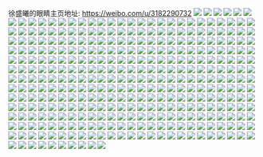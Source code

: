 徐盛曦的眼睛主页地址: https://weibo.com/u/3182290732 
![](https://wx4.sinaimg.cn/mw2000/bdade72cly1h96yubue7sj20u0140tfd.jpg) 
![](https://wx4.sinaimg.cn/mw2000/bdade72cly1h101xdghv6j22c03401l0.jpg) 
![](https://wx4.sinaimg.cn/mw2000/bdade72cly1gzc6ond6q2j22c0340qv8.jpg) 
![](https://wx4.sinaimg.cn/mw2000/bdade72cly1gy9r6bd2wzj21yc0wib29.jpg) 
![](https://wx4.sinaimg.cn/mw2000/bdade72cly1gxhuqs60erj21yt3xmnpd.jpg) 
![](https://wx4.sinaimg.cn/mw2000/bdade72cly1gxhuqsrx9kj21hv565b29.jpg) 
![](https://wx4.sinaimg.cn/mw2000/bdade72cly1gxhuqtdopkj22eq37m4qq.jpg) 
![](https://wx4.sinaimg.cn/mw2000/bdade72cly1gxhuqu0waij21xw3zge82.jpg) 
![](https://wx4.sinaimg.cn/mw2000/bdade72cly1gxhuquylkyj21w143ehdt.jpg) 
![](https://wx4.sinaimg.cn/mw2000/bdade72cly1gxhuqvgvmmj21yt3xm4qp.jpg) 
![](https://wx4.sinaimg.cn/mw2000/bdade72cly1gxhuqw2pydj21pg4j6qv5.jpg) 
![](https://wx4.sinaimg.cn/mw2000/bdade72cly1gxhuqxnd3kj22eq37mhdt.jpg) 
![](https://wx4.sinaimg.cn/mw2000/bdade72cly1gxhuqyc07nj21w143eqv5.jpg) 
![](https://wx4.sinaimg.cn/mw2000/bdade72cly1gxhuqr9tl0j222o340b29.jpg) 
![](https://wx4.sinaimg.cn/mw2000/bdade72cly1gxhuqz2b0jj222o340x6p.jpg) 
![](https://wx4.sinaimg.cn/mw2000/bdade72cly1gvyttq2c13j21sc2dskc7.jpg) 
![](https://wx4.sinaimg.cn/mw2000/bdade72cly1gvu06cbnzyj22ky23ye81.jpg) 
![](https://wx4.sinaimg.cn/mw2000/bdade72cly1gvu06drhinj228h2u9qv5.jpg) 
![](https://wx4.sinaimg.cn/mw2000/bdade72cly1gvu06fmfd4j22c0340x6r.jpg) 
![](https://wx4.sinaimg.cn/mw2000/bdade72cly1gvu06hftabj22c0340npe.jpg) 
![](https://wx4.sinaimg.cn/mw2000/bdade72cly1gvu06ilkwyj22c02xo4qp.jpg) 
![](https://wx4.sinaimg.cn/mw2000/bdade72cly1gvu06jvybzj22w7265b2a.jpg) 
![](https://wx4.sinaimg.cn/mw2000/bdade72cly1gvu06l81cuj22c0340kjl.jpg) 
![](https://wx4.sinaimg.cn/mw2000/bdade72cly1gvu06mgubej21sc2ds7wh.jpg) 
![](https://wx4.sinaimg.cn/mw2000/bdade72cly1gvu06npnfbj226y2xanpe.jpg) 
![](https://wx4.sinaimg.cn/mw2000/bdade72cly1gvu06ozpiwj23402c01ky.jpg) 
![](https://wx4.sinaimg.cn/mw2000/bdade72cly1gvu06qnhryj22c02qohdv.jpg) 
![](https://wx4.sinaimg.cn/mw2000/bdade72cly1gvu06s2hd2j23402c0b2a.jpg) 
![](https://wx4.sinaimg.cn/mw2000/bdade72cly1gvu06trytpj223a2lob2a.jpg) 
![](https://wx4.sinaimg.cn/mw2000/bdade72cly1gvu06vmb06j23402c07wj.jpg) 
![](https://wx4.sinaimg.cn/mw2000/003tmzbSly1gvjm6hkpjpj62c0340e8402.jpg) 
![](https://wx4.sinaimg.cn/mw2000/003tmzbSly1guo400eoe4j619i64cb2b02.jpg) 
![](https://wx4.sinaimg.cn/mw2000/003tmzbSly1guo4031dulj61i754zqv602.jpg) 
![](https://wx4.sinaimg.cn/mw2000/003tmzbSly1guo405toucj61b65wk1kz02.jpg) 
![](https://wx4.sinaimg.cn/mw2000/003tmzbSly1guo40821u1j61wl427u0y02.jpg) 
![](https://wx4.sinaimg.cn/mw2000/003tmzbSly1guo409t6juj61i155je8202.jpg) 
![](https://wx4.sinaimg.cn/mw2000/003tmzbSly1guo40c0xbvj618y66znpf02.jpg) 
![](https://wx4.sinaimg.cn/mw2000/003tmzbSly1guo40ffunfj61xz3z9x6r02.jpg) 
![](https://wx4.sinaimg.cn/mw2000/bdade72cly1gsotzqreqrj227c2xtkjl.jpg) 
![](https://wx4.sinaimg.cn/mw2000/bdade72cly1gsotzsub6wj23402c0hdu.jpg) 
![](https://wx4.sinaimg.cn/mw2000/bdade72cly1gsotzvly6cj23402c0e82.jpg) 
![](https://wx4.sinaimg.cn/mw2000/bdade72cly1gsotzx13h4j23402c0hdt.jpg) 
![](https://wx4.sinaimg.cn/mw2000/bdade72cly1gsb58lmgrqj23402c04qp.jpg) 
![](https://wx4.sinaimg.cn/mw2000/bdade72cly1gsb58o2sjyj23402c07wj.jpg) 
![](https://wx4.sinaimg.cn/mw2000/bdade72cly1gsb58qrrrpj23402c0hdt.jpg) 
![](https://wx4.sinaimg.cn/mw2000/bdade72cly1gsb58sfyxfj22d422a7wh.jpg) 
![](https://wx4.sinaimg.cn/mw2000/bdade72cly1gsb58txdmqj22c0340b29.jpg) 
![](https://wx4.sinaimg.cn/mw2000/bdade72cly1gsb58vvwx3j22892z0npd.jpg) 
![](https://wx4.sinaimg.cn/mw2000/bdade72cly1gsb58xfufcj22yn2bxqj9.jpg) 
![](https://wx4.sinaimg.cn/mw2000/bdade72cly1gsb58z44bcj23402c01ky.jpg) 
![](https://wx4.sinaimg.cn/mw2000/bdade72cly1gsb591hm2jj23402c01kz.jpg) 
![](https://wx4.sinaimg.cn/mw2000/bdade72cly1gsb594m9nej23402c0b29.jpg) 
![](https://wx4.sinaimg.cn/mw2000/bdade72cly1gsb5964dryj23402c0qgb.jpg) 
![](https://wx4.sinaimg.cn/mw2000/bdade72cly1gsb59789vej22w4264wmr.jpg) 
![](https://wx4.sinaimg.cn/mw2000/bdade72cly1gsb598i618j22k21v27wh.jpg) 
![](https://wx4.sinaimg.cn/mw2000/bdade72cly1gsb5arov79j22c02cub2a.jpg) 
![](https://wx4.sinaimg.cn/mw2000/bdade72cly1gsb5atz4ycj23402c0hdv.jpg) 
![](https://wx4.sinaimg.cn/mw2000/bdade72cly1gsb5aw7stpj23402c0kjm.jpg) 
![](https://wx4.sinaimg.cn/mw2000/bdade72cly1gsb5azpnh2j23402c07wi.jpg) 
![](https://wx4.sinaimg.cn/mw2000/bdade72cly1gokljd3d3gj22c03407wj.jpg) 
![](https://wx4.sinaimg.cn/mw2000/bdade72cly1gjyhzum09gj21sc2ds7t8.jpg) 
![](https://wx4.sinaimg.cn/mw2000/bdade72cly1gjyhzy39zhj22c0340u0z.jpg) 
![](https://wx4.sinaimg.cn/mw2000/bdade72cly1gjyi2bey4bj21om1sanpd.jpg) 
![](https://wx4.sinaimg.cn/mw2000/bdade72cly1gjyi2euaqtj22c0340kjm.jpg) 
![](https://wx4.sinaimg.cn/mw2000/bdade72cly1gjyi2j42z8j22c0340hdv.jpg) 
![](https://wx4.sinaimg.cn/mw2000/bdade72cly1gjyi2n7adjj21400u0tq1.jpg) 
![](https://wx4.sinaimg.cn/mw2000/bdade72cly1gjyi2ztrn5j21sc2dshdu.jpg) 
![](https://wx4.sinaimg.cn/mw2000/bdade72cly1gjyi317d2oj21sc2dstus.jpg) 
![](https://wx4.sinaimg.cn/mw2000/bdade72cly1gjyi4s75jmj22c03407wj.jpg) 
![](https://wx4.sinaimg.cn/mw2000/bdade72cly1gj9zxv3x3wj23402c0qv7.jpg) 
![](https://wx4.sinaimg.cn/mw2000/bdade72cly1gj9zxxgccxj23402c0b2b.jpg) 
![](https://wx4.sinaimg.cn/mw2000/bdade72cly1gj9zxy7kn8j21sc2dswxk.jpg) 
![](https://wx4.sinaimg.cn/mw2000/bdade72cly1gj9zy01phnj22br2tykjm.jpg) 
![](https://wx4.sinaimg.cn/mw2000/bdade72cly1gj5a9c8ne8j23402c01ky.jpg) 
![](https://wx4.sinaimg.cn/mw2000/bdade72cly1gj5a9et3gej21sc2ds1ky.jpg) 
![](https://wx4.sinaimg.cn/mw2000/bdade72cly1gj5a9g2pwnj20n019sh03.jpg) 
![](https://wx4.sinaimg.cn/mw2000/bdade72cly1gj5a9h9csyj21sc2ds1kx.jpg) 
![](https://wx4.sinaimg.cn/mw2000/bdade72cly1gj5a9kvkyzj23402c04qr.jpg) 
![](https://wx4.sinaimg.cn/mw2000/bdade72cly1gj5a9mzrtuj21sc2dsnpd.jpg) 
![](https://wx4.sinaimg.cn/mw2000/bdade72cly1gj1w7kgcojj21o02801ky.jpg) 
![](https://wx4.sinaimg.cn/mw2000/bdade72cly1gj1w7lmwjfj21o027o1ky.jpg) 
![](https://wx4.sinaimg.cn/mw2000/bdade72cly1gikapihxxfj21sc2ds1ky.jpg) 
![](https://wx4.sinaimg.cn/mw2000/bdade72cly1gikapk52pkj23402c01kz.jpg) 
![](https://wx4.sinaimg.cn/mw2000/bdade72cly1gikapm7pjrj234025mu10.jpg) 
![](https://wx4.sinaimg.cn/mw2000/bdade72cly1gikappv7yqj21sc2dskjl.jpg) 
![](https://wx4.sinaimg.cn/mw2000/bdade72cly1gikapowlnfj23402c04qq.jpg) 
![](https://wx4.sinaimg.cn/mw2000/bdade72cly1gikapqy9j6j21sc2ds1ky.jpg) 
![](https://wx4.sinaimg.cn/mw2000/bdade72cly1gikapuf1tmj22c0340b2b.jpg) 
![](https://wx4.sinaimg.cn/mw2000/bdade72cly1gikapsbl3aj23402c0hdu.jpg) 
![](https://wx4.sinaimg.cn/mw2000/bdade72cly1gikapvqkvsj21sc2ds1kx.jpg) 
![](https://wx4.sinaimg.cn/mw2000/bdade72cly1gikaq0byhdj23282aoqv6.jpg) 
![](https://wx4.sinaimg.cn/mw2000/bdade72cly1gikaq1v8i8j21lr0rztoc.jpg) 
![](https://wx4.sinaimg.cn/mw2000/bdade72cly1gikaq42fulj23402c0hdv.jpg) 
![](https://wx4.sinaimg.cn/mw2000/bdade72cly1gikaq60z5vj23402c0u0z.jpg) 
![](https://wx4.sinaimg.cn/mw2000/bdade72cly1gikaq6oizaj21d60rjk5n.jpg) 
![](https://wx4.sinaimg.cn/mw2000/bdade72cly1gikaq8a9h4j22n427sqv6.jpg) 
![](https://wx4.sinaimg.cn/mw2000/bdade72cly1gikaq9lr5qj21sc2dsnpd.jpg) 
![](https://wx4.sinaimg.cn/mw2000/bdade72cly1gikarzp7jrj23402c0u0x.jpg) 
![](https://wx4.sinaimg.cn/mw2000/bdade72cly1gikaryoqbcj20o90m0ju2.jpg) 
![](https://wx4.sinaimg.cn/mw2000/bdade72cly1ghkepvb0tmj23402c0kjo.jpg) 
![](https://wx4.sinaimg.cn/mw2000/bdade72cly1ghkepwmhq0j22lt1pbx6p.jpg) 
![](https://wx4.sinaimg.cn/mw2000/bdade72cly1ghkepzscxxj22c0340x6s.jpg) 
![](https://wx4.sinaimg.cn/mw2000/bdade72cly1ghkept8a8pj21wz2iz7wi.jpg) 
![](https://wx4.sinaimg.cn/mw2000/bdade72cly1ghkeq1s3dkj22801o0u0x.jpg) 
![](https://wx4.sinaimg.cn/mw2000/bdade72cly1ghkeq3zcu5j23402c0b2d.jpg) 
![](https://wx4.sinaimg.cn/mw2000/bdade72cly1ggpqjnulrij23402c0hdv.jpg) 
![](https://wx4.sinaimg.cn/mw2000/bdade72cly1ggpqjqvua9j22c0340e82.jpg) 
![](https://wx4.sinaimg.cn/mw2000/bdade72cly1ggpqjv2vkvj23402c07tx.jpg) 
![](https://wx4.sinaimg.cn/mw2000/bdade72cly1ggpqjz2i68j22c0340qv6.jpg) 
![](https://wx4.sinaimg.cn/mw2000/bdade72cly1ggpqk07nqbj20n00u3qg1.jpg) 
![](https://wx4.sinaimg.cn/mw2000/bdade72cly1ggpqk1hvdyj20pp1hc45j.jpg) 
![](https://wx4.sinaimg.cn/mw2000/bdade72cly1ggpqk4mhgqj23402c04qp.jpg) 
![](https://wx4.sinaimg.cn/mw2000/bdade72cly1gfkv8ri1ttj225x2she81.jpg) 
![](https://wx4.sinaimg.cn/mw2000/bdade72cly1gfkv8uppj5j220e2tzqv6.jpg) 
![](https://wx4.sinaimg.cn/mw2000/bdade72cly1gfkv8wetnij219p24yqkr.jpg) 
![](https://wx4.sinaimg.cn/mw2000/bdade72cly1gf659pbvtlj22c0340x6r.jpg) 
![](https://wx4.sinaimg.cn/mw2000/bdade72cly1gf659tl5u4j21za2n2kjm.jpg) 
![](https://wx4.sinaimg.cn/mw2000/bdade72cly1gf659ztnm7j22xc281e84.jpg) 
![](https://wx4.sinaimg.cn/mw2000/bdade72cly1gf65a29y9gj21pq29ee81.jpg) 
![](https://wx4.sinaimg.cn/mw2000/bdade72cly1gf65a7760jj23402c0hdu.jpg) 
![](https://wx4.sinaimg.cn/mw2000/bdade72cly1gf65ahwilgj23402c0u10.jpg) 
![](https://wx4.sinaimg.cn/mw2000/bdade72cly1gf65amrz9jj21fz4e4x6p.jpg) 
![](https://wx4.sinaimg.cn/mw2000/bdade72cly1gf65aowbtnj225o2aa7wi.jpg) 
![](https://wx4.sinaimg.cn/mw2000/bdade72cly1gf65apjptaj20u0140n28.jpg) 
![](https://wx4.sinaimg.cn/mw2000/bdade72cly1gezbm2dmx4j234027g7wl.jpg) 
![](https://wx4.sinaimg.cn/mw2000/bdade72cly1gezbm6d6y1j22bz2nax6q.jpg) 
![](https://wx4.sinaimg.cn/mw2000/bdade72cly1gezbma59ioj22jc22n7wi.jpg) 
![](https://wx4.sinaimg.cn/mw2000/bdade72cly1gezbmd1322j23402c0x6p.jpg) 
![](https://wx4.sinaimg.cn/mw2000/bdade72cly1gezbmi5kpej234023p1l0.jpg) 
![](https://wx4.sinaimg.cn/mw2000/bdade72cly1gezbmkp5ggj23402c0hdt.jpg) 
![](https://wx4.sinaimg.cn/mw2000/bdade72cly1gedbze0g30j23402c0kjo.jpg) 
![](https://wx4.sinaimg.cn/mw2000/bdade72cly1gds9peghj4j22c02pix6q.jpg) 
![](https://wx4.sinaimg.cn/mw2000/bdade72cly1gdkgis4xrjj22l81xxnpf.jpg) 
![](https://wx4.sinaimg.cn/mw2000/bdade72cly1gdkgix03hmj22c02c01l0.jpg) 
![](https://wx4.sinaimg.cn/mw2000/bdade72cly1gdkgiyqnifj22ao1q41kx.jpg) 
![](https://wx4.sinaimg.cn/mw2000/bdade72cly1gdkgj0uumnj22ds1sgb29.jpg) 
![](https://wx4.sinaimg.cn/mw2000/bdade72cly1gdkgj38ezpj22ds1sg7wh.jpg) 
![](https://wx4.sinaimg.cn/mw2000/bdade72cly1gdkgj5mbmxj22ds1sgb29.jpg) 
![](https://wx4.sinaimg.cn/mw2000/bdade72cly1gdkgjacrcbj22sb1y5npf.jpg) 
![](https://wx4.sinaimg.cn/mw2000/bdade72cly1gdkgjelk2kj22yl259b2a.jpg) 
![](https://wx4.sinaimg.cn/mw2000/bdade72cly1gdkgjj3b46j22pp2c0kjn.jpg) 
![](https://wx4.sinaimg.cn/mw2000/bdade72cly1gdkgjngak4j23402c0b2b.jpg) 
![](https://wx4.sinaimg.cn/mw2000/bdade72cly1gcwt13al4lj22zb1xwe82.jpg) 
![](https://wx4.sinaimg.cn/mw2000/bdade72cly1gcwt1st1mlj23402c0e84.jpg) 
![](https://wx4.sinaimg.cn/mw2000/bdade72cly1gcwt27ybwej23402c0kjq.jpg) 
![](https://wx4.sinaimg.cn/mw2000/bdade72cly1gcwt2h5a9fj22c0340u0x.jpg) 
![](https://wx4.sinaimg.cn/mw2000/bdade72cly1gcwt2kfo85j23402c0000.jpg) 
![](https://wx4.sinaimg.cn/mw2000/bdade72cly1gcwt2mhjw2j22c01r41ky.jpg) 
![](https://wx4.sinaimg.cn/mw2000/bdade72cly1gcwt37ewphj22c0340u16.jpg) 
![](https://wx4.sinaimg.cn/mw2000/bdade72cly1gcel9kb0jlj22c03404qt.jpg) 
![](https://wx4.sinaimg.cn/mw2000/bdade72cly1gcel9lxt4xj22bz2ka4qq.jpg) 
![](https://wx4.sinaimg.cn/mw2000/bdade72cly1gcel9n4w29j22c0340u0x.jpg) 
![](https://wx4.sinaimg.cn/mw2000/bdade72cly1gc2u9mmktlj21sc2dskjm.jpg) 
![](https://wx4.sinaimg.cn/mw2000/bdade72cly1gc2u9jd58mj23402c0u0y.jpg) 
![](https://wx4.sinaimg.cn/mw2000/bdade72cly1gbephjnnmoj22q82bjhdv.jpg) 
![](https://wx4.sinaimg.cn/mw2000/bdade72cly1gba001lt7oj20u00szwj4.jpg) 
![](https://wx4.sinaimg.cn/mw2000/bdade72cly1gb4f4t9c1aj21sc2dsqv5.jpg) 
![](https://wx4.sinaimg.cn/mw2000/bdade72cly1gb38tcksz3j21sc2ds7wh.jpg) 
![](https://wx4.sinaimg.cn/mw2000/bdade72cly1gb38te4ou5j21ks2ai1kx.jpg) 
![](https://wx4.sinaimg.cn/mw2000/bdade72cly1ga5phvdv3lj22by2tfkjm.jpg) 
![](https://wx4.sinaimg.cn/mw2000/bdade72cly1ga5pi4hcqrj227q2pxnpf.jpg) 
![](https://wx4.sinaimg.cn/mw2000/bdade72cly1ga5pik29icj2340256x6s.jpg) 
![](https://wx4.sinaimg.cn/mw2000/bdade72cly1ga5piq6xkcj23402c0npd.jpg) 
![](https://wx4.sinaimg.cn/mw2000/bdade72cly1ga5pitsxmkj22112ab4qp.jpg) 
![](https://wx4.sinaimg.cn/mw2000/bdade72cly1ga5pjamj0sj23402c0nph.jpg) 
![](https://wx4.sinaimg.cn/mw2000/bdade72cly1ga5phmy647j22c02c0npd.jpg) 
![](https://wx4.sinaimg.cn/mw2000/bdade72cly1ga5pjhp7gaj21cf4pox6p.jpg) 
![](https://wx4.sinaimg.cn/mw2000/bdade72cly1ga5pjpajgqj21s33k7u0y.jpg) 
![](https://wx4.sinaimg.cn/mw2000/bdade72cly1ga5pjx0024j22c02lcb2b.jpg) 
![](https://wx4.sinaimg.cn/mw2000/bdade72cly1g9ho0nor61j23402c0hdv.jpg) 
![](https://wx4.sinaimg.cn/mw2000/bdade72cly1g9ho28iszbj23402c0hdw.jpg) 
![](https://wx4.sinaimg.cn/mw2000/bdade72cly1g9ho0ralw2j221134kkjl.jpg) 
![](https://wx4.sinaimg.cn/mw2000/bdade72cly1g9ho0tgx1uj23402c0x6p.jpg) 
![](https://wx4.sinaimg.cn/mw2000/bdade72cly1g9ho0kbhqlj23402c01kz.jpg) 
![](https://wx4.sinaimg.cn/mw2000/bdade72cly1g9ho0ybg4uj23402c07wk.jpg) 
![](https://wx4.sinaimg.cn/mw2000/bdade72cly1g9ho126b8jj23402c01l1.jpg) 
![](https://wx4.sinaimg.cn/mw2000/bdade72cly1g9ho14fy1bj21qt3mu1ky.jpg) 
![](https://wx4.sinaimg.cn/mw2000/bdade72cly1g9ho16ioprj22801o0x6q.jpg) 
![](https://wx4.sinaimg.cn/mw2000/bdade72cly1g9ho199zkxj21lc3zcu0y.jpg) 
![](https://wx4.sinaimg.cn/mw2000/bdade72cly1g8ztlg8a5zj216o16mqs1.jpg) 
![](https://wx4.sinaimg.cn/mw2000/bdade72cly1g8cju5dh8mj21sc2ds1ky.jpg) 
![](https://wx4.sinaimg.cn/mw2000/bdade72cly1g8cju65tqwj22c0340e81.jpg) 
![](https://wx4.sinaimg.cn/mw2000/bdade72cly1g8cju79rz2j22c0340hdu.jpg) 
![](https://wx4.sinaimg.cn/mw2000/bdade72cly1g887sjc5eyj20tg0im778.jpg) 
![](https://wx4.sinaimg.cn/mw2000/bdade72cly1g837ib0tf9j22c0340u0y.jpg) 
![](https://wx4.sinaimg.cn/mw2000/bdade72cly1g80bw6b6hvj21sg2dshdt.jpg) 
![](https://wx4.sinaimg.cn/mw2000/bdade72cly1g7q0orp4fej23402c04qr.jpg) 
![](https://wx4.sinaimg.cn/mw2000/bdade72cly1g7q0ovqrunj22482tqu0x.jpg) 
![](https://wx4.sinaimg.cn/mw2000/bdade72cly1g7q0phe2v4j22c0340kjp.jpg) 
![](https://wx4.sinaimg.cn/mw2000/bdade72cly1g7q0plxvzfj22482tqqv5.jpg) 
![](https://wx4.sinaimg.cn/mw2000/bdade72cly1g7q0pqni8uj22tq248u0x.jpg) 
![](https://wx4.sinaimg.cn/mw2000/bdade72cly1g7q0pvhgbxj23402c04qq.jpg) 
![](https://wx4.sinaimg.cn/mw2000/bdade72cly1g7q0q0l9yjj22c02md7wi.jpg) 
![](https://wx4.sinaimg.cn/mw2000/bdade72cly1g7q0q8d31sj22c0340b2b.jpg) 
![](https://wx4.sinaimg.cn/mw2000/bdade72cly1g7q0qc4c95j22tq248b29.jpg) 
![](https://wx4.sinaimg.cn/mw2000/bdade72cly1g7m0zcmss0j22ds1sge81.jpg) 
![](https://wx4.sinaimg.cn/mw2000/bdade72cly1g7m0zdrk2gj22ds1sg4qp.jpg) 
![](https://wx4.sinaimg.cn/mw2000/bdade72cly1g7m0zej7alj21mc25wnbn.jpg) 
![](https://wx4.sinaimg.cn/mw2000/bdade72cly1g7m0zf1174j21400u0wie.jpg) 
![](https://wx4.sinaimg.cn/mw2000/bdade72cly1g73svlgguij20u01907e8.jpg) 
![](https://wx4.sinaimg.cn/mw2000/bdade72cly1g6sh517znfj21o01o07wh.jpg) 
![](https://wx4.sinaimg.cn/mw2000/bdade72cly1g6sh52z5t0j21o01o04qp.jpg) 
![](https://wx4.sinaimg.cn/mw2000/bdade72cly1g6sh548n7nj21o01o07wh.jpg) 
![](https://wx4.sinaimg.cn/mw2000/bdade72cly1g6sh55kmxpj21o01o01kx.jpg) 
![](https://wx4.sinaimg.cn/mw2000/bdade72cly1g6kzaarl8bj20u00u075x.jpg) 
![](https://wx4.sinaimg.cn/mw2000/bdade72cly1g67gfz8m5mj20cc0b20vq.jpg) 
![](https://wx4.sinaimg.cn/mw2000/bdade72cly1g5bbdi2mcpj20j60ho766.jpg) 
![](https://wx4.sinaimg.cn/mw2000/bdade72cly1g4htwbxy1sj21t03ig7wh.jpg) 
![](https://wx4.sinaimg.cn/mw2000/bdade72cly1g4htwcxsmbj21s53k4e81.jpg) 
![](https://wx4.sinaimg.cn/mw2000/bdade72cly1g4htwdzxx6j21s32cz7wh.jpg) 
![](https://wx4.sinaimg.cn/mw2000/bdade72cly1g4htwekpr1j21hu48okjl.jpg) 
![](https://wx4.sinaimg.cn/mw2000/bdade72cly1g4htwf6st4j21s53k4b29.jpg) 
![](https://wx4.sinaimg.cn/mw2000/bdade72cly1g4htwg28hoj21hv48lqv5.jpg) 
![](https://wx4.sinaimg.cn/mw2000/bdade72cly1g4htwgszbyj21jk43yb2a.jpg) 
![](https://wx4.sinaimg.cn/mw2000/bdade72cly1g4htwb6k6dj22612xbkjm.jpg) 
![](https://wx4.sinaimg.cn/mw2000/bdade72cly1g4htwkkqf0j21s53k4x6p.jpg) 
![](https://wx4.sinaimg.cn/mw2000/bdade72cly1g4gzq0og1kj234022oqv5.jpg) 
![](https://wx4.sinaimg.cn/mw2000/bdade72cly1g4gzq3b7vjj22io1og7wh.jpg) 
![](https://wx4.sinaimg.cn/mw2000/bdade72cly1g4gzq4ui5nj22io1ogb29.jpg) 
![](https://wx4.sinaimg.cn/mw2000/bdade72cly1g4gzq5y2ecj234022o7wi.jpg) 
![](https://wx4.sinaimg.cn/mw2000/bdade72cly1g4gzq761mzj22io1og7wh.jpg) 
![](https://wx4.sinaimg.cn/mw2000/bdade72cly1g4gzpzs904j22io1oge81.jpg) 
![](https://wx4.sinaimg.cn/mw2000/bdade72cly1g4acrpwbpzj20u00uwtbl.jpg) 
![](https://wx4.sinaimg.cn/mw2000/bdade72cly1g46n4brf64j23402c0x6r.jpg) 
![](https://wx4.sinaimg.cn/mw2000/bdade72cly1g46n4dur5jj23402c0hdv.jpg) 
![](https://wx4.sinaimg.cn/mw2000/bdade72cly1g46n4f82wbj22tq248x6p.jpg) 
![](https://wx4.sinaimg.cn/mw2000/bdade72cly1g46n49m32ej22c02oshdu.jpg) 
![](https://wx4.sinaimg.cn/mw2000/bdade72cly1g46n4gps2zj22ch1ytkjl.jpg) 
![](https://wx4.sinaimg.cn/mw2000/bdade72cly1g46n4h8d02j22tq2487mx.jpg) 
![](https://wx4.sinaimg.cn/mw2000/bdade72cly1g3z0suajv9j22c0340e81.jpg) 
![](https://wx4.sinaimg.cn/mw2000/bdade72cly1g3s08l6n21j22c02ofhdu.jpg) 
![](https://wx4.sinaimg.cn/mw2000/bdade72cly1g3s08gve1tj22452fqb29.jpg) 
![](https://wx4.sinaimg.cn/mw2000/bdade72cly1g3s08pqv1yj22c02s8hdu.jpg) 
![](https://wx4.sinaimg.cn/mw2000/bdade72cly1g3s08sla43j22c0340hdu.jpg) 
![](https://wx4.sinaimg.cn/mw2000/bdade72cly1g3s09ggcrnj22c02skx6q.jpg) 
![](https://wx4.sinaimg.cn/mw2000/bdade72cly1g3s09jymq4j21jk43y4qq.jpg) 
![](https://wx4.sinaimg.cn/mw2000/bdade72cly1g37vkmpr0bj20ku22oqqn.jpg) 
![](https://wx4.sinaimg.cn/mw2000/bdade72cly1g37vknxnbqj20ku17fn77.jpg) 
![](https://wx4.sinaimg.cn/mw2000/bdade72cly1g37vkp20axj20ku0v9wo9.jpg) 
![](https://wx4.sinaimg.cn/mw2000/bdade72cly1g37vkqf0k1j20ku1avdvo.jpg) 
![](https://wx4.sinaimg.cn/mw2000/bdade72cly1g37vkkfx98j20ku1n1tr7.jpg) 
![](https://wx4.sinaimg.cn/mw2000/bdade72cly1g37vkru6jij20ku1n1aqu.jpg) 
![](https://wx4.sinaimg.cn/mw2000/bdade72cly1g37vkt0qi8j20ku1avgx7.jpg) 
![](https://wx4.sinaimg.cn/mw2000/bdade72cly1g37vku4muxj20ku17fn8t.jpg) 
![](https://wx4.sinaimg.cn/mw2000/bdade72cly1g37vkwbakkj20ku1z6x40.jpg) 
![](https://wx4.sinaimg.cn/mw2000/bdade72cly1g35jx8jr1oj20ku0ixq8i.jpg) 
![](https://wx4.sinaimg.cn/mw2000/bdade72cly1g2t6g94vv8j22c03401ky.jpg) 
![](https://wx4.sinaimg.cn/mw2000/bdade72cly1g2t6gd7xnzj226p2wy7wi.jpg) 
![](https://wx4.sinaimg.cn/mw2000/bdade72cly1g2t6gghxxvj23402c04qq.jpg) 
![](https://wx4.sinaimg.cn/mw2000/bdade72cly1g2t6gk8l6jj2278340npe.jpg) 
![](https://wx4.sinaimg.cn/mw2000/bdade72cly1g2t6goknf6j22c0340npe.jpg) 
![](https://wx4.sinaimg.cn/mw2000/bdade72cly1g2t6gs5cr2j23402c0x6p.jpg) 
![](https://wx4.sinaimg.cn/mw2000/bdade72cly1g2t6gvp1bdj23402c0b2a.jpg) 
![](https://wx4.sinaimg.cn/mw2000/bdade72cly1g2t6gz6aq1j22c03407wi.jpg) 
![](https://wx4.sinaimg.cn/mw2000/bdade72cly1g2t6h2v3p3j22c0340e82.jpg) 
![](https://wx4.sinaimg.cn/mw2000/bdade72cly1g2nc7bd1ewj23402c07wk.jpg) 
![](https://wx4.sinaimg.cn/mw2000/bdade72cly1g2ltprjkpvj20ku1avhdt.jpg) 
![](https://wx4.sinaimg.cn/mw2000/bdade72cly1g2ltpuc508j20ku1qh4qq.jpg) 
![](https://wx4.sinaimg.cn/mw2000/bdade72cly1g2ltpw4yh7j20ku17fqv5.jpg) 
![](https://wx4.sinaimg.cn/mw2000/bdade72cly1g2ltpxb1nfj21ji294hdt.jpg) 
![](https://wx4.sinaimg.cn/mw2000/bdade72cly1g24w6hp1rij20ku0v9h2l.jpg) 
![](https://wx4.sinaimg.cn/mw2000/bdade72cly1g1p7n21v3gj227z1o01l1.jpg) 
![](https://wx4.sinaimg.cn/mw2000/bdade72cly1g1p7n75ve0j227z1o0x6s.jpg) 
![](https://wx4.sinaimg.cn/mw2000/bdade72cly1g1p7mwgtsyj227z1o01l1.jpg) 
![](https://wx4.sinaimg.cn/mw2000/bdade72cly1g1p7n9793wj227z1o07wh.jpg) 
![](https://wx4.sinaimg.cn/mw2000/bdade72cly1g1p7nclmrmj227z1o0e81.jpg) 
![](https://wx4.sinaimg.cn/mw2000/bdade72cly1g1p7ndx9k0j227z1o01kx.jpg) 
![](https://wx4.sinaimg.cn/mw2000/bdade72cly1g1jpqit2akj22c02c0qvd.jpg) 
![](https://wx4.sinaimg.cn/mw2000/bdade72cly1g1jpqjxsv0j20c00egn23.jpg) 
![](https://wx4.sinaimg.cn/mw2000/bdade72cly1g0yzyh4duxj22c0340npe.jpg) 
![](https://wx4.sinaimg.cn/mw2000/bdade72cly1g0ol6ddnu8j23402c0tvf.jpg) 
![](https://wx4.sinaimg.cn/mw2000/bdade72cly1g0ol6ff0lij23402c01ky.jpg) 
![](https://wx4.sinaimg.cn/mw2000/bdade72cly1g0ol6geouxj23402c01kx.jpg) 
![](https://wx4.sinaimg.cn/mw2000/bdade72cly1g0ol6izy90j23402c0e82.jpg) 
![](https://wx4.sinaimg.cn/mw2000/bdade72cly1g0naiot2urj22c0340e83.jpg) 
![](https://wx4.sinaimg.cn/mw2000/bdade72cly1g0naiqur96j23402c0x6q.jpg) 
![](https://wx4.sinaimg.cn/mw2000/bdade72cly1g0ly042m3lj21nb176h3n.jpg) 
![](https://wx4.sinaimg.cn/mw2000/bdade72cly1g0hpsmypf2j22c03401kz.jpg) 
![](https://wx4.sinaimg.cn/mw2000/bdade72cly1g0fgsv03whj22io1x2qv7.jpg) 
![](https://wx4.sinaimg.cn/mw2000/bdade72cly1g0fgswcdwvj23402c0k6x.jpg) 
![](https://wx4.sinaimg.cn/mw2000/bdade72cly1g0c0p8bs0uj23402c04qq.jpg) 
![](https://wx4.sinaimg.cn/mw2000/bdade72cly1g0c0pvex31j23402c07wi.jpg) 
![](https://wx4.sinaimg.cn/mw2000/bdade72cly1g0c0p3fnbuj23402c0b2a.jpg) 
![](https://wx4.sinaimg.cn/mw2000/bdade72cly1g0c0pzefl0j20ku1qo1ky.jpg) 
![](https://wx4.sinaimg.cn/mw2000/bdade72cly1g0c0q4sn2aj23402c0qv6.jpg) 
![](https://wx4.sinaimg.cn/mw2000/bdade72cly1g0c0q752k5j23402c04qp.jpg) 
![](https://wx4.sinaimg.cn/mw2000/bdade72cly1g0c0qazchtj22tq2481kx.jpg) 
![](https://wx4.sinaimg.cn/mw2000/bdade72cly1g0c0qgamlaj20ku1u64qq.jpg) 
![](https://wx4.sinaimg.cn/mw2000/bdade72cly1g0c0qjadzzj20ku0vn4qp.jpg) 
![](https://wx4.sinaimg.cn/mw2000/bdade72cly1g0aykov77zj20ku0vc1kx.jpg) 
![](https://wx4.sinaimg.cn/mw2000/bdade72cly1g07axe0xa1j23402c0x6q.jpg) 
![](https://wx4.sinaimg.cn/mw2000/bdade72cly1fzy6u1jfzqj22482tqe81.jpg) 
![](https://wx4.sinaimg.cn/mw2000/bdade72cly1fzukyt3xskj223g2r0kjm.jpg) 
![](https://wx4.sinaimg.cn/mw2000/bdade72cly1fzukytycnsj22c0340qv5.jpg) 
![](https://wx4.sinaimg.cn/mw2000/bdade72cly1fzukyv8pb3j22c0340x6q.jpg) 
![](https://wx4.sinaimg.cn/mw2000/bdade72cly1fzukyrpuayj22c0340x6p.jpg) 
![](https://wx4.sinaimg.cn/mw2000/bdade72cly1fzukyw7voqj22c03407wi.jpg) 
![](https://wx4.sinaimg.cn/mw2000/bdade72cly1fzukywzfnpj22c0340qv5.jpg) 
![](https://wx4.sinaimg.cn/mw2000/bdade72cly1fzukyxspdxj22c0340qv5.jpg) 
![](https://wx4.sinaimg.cn/mw2000/bdade72cly1fzukyz8basj22c0340npd.jpg) 
![](https://wx4.sinaimg.cn/mw2000/bdade72cly1fzukz0u1knj22c0340u0x.jpg) 
![](https://wx4.sinaimg.cn/mw2000/bdade72cly1fznmlbizgsj21mc25wto1.jpg) 
![](https://wx4.sinaimg.cn/mw2000/bdade72cly1fzi2c9ixw2j227z1o01l2.jpg) 
![](https://wx4.sinaimg.cn/mw2000/bdade72cly1fzi2cc0ojpj227z1o0u14.jpg) 
![](https://wx4.sinaimg.cn/mw2000/bdade72cly1fzi2cdi0nxj227v1o04qs.jpg) 
![](https://wx4.sinaimg.cn/mw2000/bdade72cly1fzi2ceny6yj21o027vhdv.jpg) 
![](https://wx4.sinaimg.cn/mw2000/bdade72cly1fzi2c6lv1cj22c03401kz.jpg) 
![](https://wx4.sinaimg.cn/mw2000/bdade72cly1fzef9ipicqj22482tqb29.jpg) 
![](https://wx4.sinaimg.cn/mw2000/bdade72cly1fzef9jhjqpj22482tqhdt.jpg) 
![](https://wx4.sinaimg.cn/mw2000/bdade72cly1fzef9ls5srj21vy2io1l3.jpg) 
![](https://wx4.sinaimg.cn/mw2000/bdade72cly1fzef9nxijhj21vy2io4qv.jpg) 
![](https://wx4.sinaimg.cn/mw2000/bdade72cly1fzbrjj02eoj20ku0v947k.jpg) 
![](https://wx4.sinaimg.cn/mw2000/bdade72cly1fzbrjjcnpkj23402c07wh.jpg) 
![](https://wx4.sinaimg.cn/mw2000/bdade72cly1fz9yt63wtbj21vy2iokjm.jpg) 
![](https://wx4.sinaimg.cn/mw2000/bdade72cly1fz9yt6wxyuj21vy2ionpe.jpg) 
![](https://wx4.sinaimg.cn/mw2000/bdade72cly1fz9yt7mkptj21vy2iohdu.jpg) 
![](https://wx4.sinaimg.cn/mw2000/bdade72cly1fz9yt8ew2hj21vy2iokjm.jpg) 
![](https://wx4.sinaimg.cn/mw2000/bdade72cly1fz9yt8xvd3j22482tq4qp.jpg) 
![](https://wx4.sinaimg.cn/mw2000/bdade72cly1fz9yt9s4xxj22c02bvu0y.jpg) 
![](https://wx4.sinaimg.cn/mw2000/bdade72cly1fz8pfnouwxj22c0340npd.jpg) 
![](https://wx4.sinaimg.cn/mw2000/bdade72cly1fz6mt4xpe6j23402c0keq.jpg) 
![](https://wx4.sinaimg.cn/mw2000/bdade72cly1fz6iub53ywj20ku28tkjm.jpg) 
![](https://wx4.sinaimg.cn/mw2000/bdade72cly1fytenw53vzj22e72c0b29.jpg) 
![](https://wx4.sinaimg.cn/mw2000/bdade72cly1fytenza637j22ew2c0e87.jpg) 
![](https://wx4.sinaimg.cn/mw2000/bdade72cly1fytenuoshaj22c02c01l3.jpg) 
![](https://wx4.sinaimg.cn/mw2000/bdade72cly1fxx0vg7n69j20sg0lcqk8.jpg) 
![](https://wx4.sinaimg.cn/mw2000/bdade72cly1fxx0vfk2zpj20sg11xaxw.jpg) 
![](https://wx4.sinaimg.cn/mw2000/bdade72cly1fwc8dwn7dpj20ku0ketci.jpg) 
![](https://wx4.sinaimg.cn/mw2000/bdade72cly1fwc8dx9pi3j20ku0kn429.jpg) 
![](https://wx4.sinaimg.cn/mw2000/bdade72cly1fwc8dvuybzj20ku0kp7ih.jpg) 
![](https://wx4.sinaimg.cn/mw2000/bdade72cgy1fw5ratddssj20ku1n2tnv.jpg) 
![](https://wx4.sinaimg.cn/mw2000/bdade72cgy1fw5rarls2nj20ku15o16d.jpg) 
![](https://wx4.sinaimg.cn/mw2000/bdade72cgy1fw5ray3d4lj20ku1lb7wi.jpg) 
![](https://wx4.sinaimg.cn/mw2000/bdade72cgy1fw5rd3xgquj22io1oiu13.jpg) 
![](https://wx4.sinaimg.cn/mw2000/bdade72cgy1fw0vxifgx8j20ku3h0kjn.jpg) 
![](https://wx4.sinaimg.cn/mw2000/bdade72cly1fvve5tb8olj20ku0kojvd.jpg) 
![](https://wx4.sinaimg.cn/mw2000/bdade72cly1fts60lq5w3j20ku0v91kx.jpg) 
![](https://wx4.sinaimg.cn/mw2000/bdade72cly1fts60ntbylj20ku1bqkjl.jpg) 
![](https://wx4.sinaimg.cn/mw2000/bdade72cly1fpuzqls9y2j20ku2kptu1.jpg) 
![](https://wx4.sinaimg.cn/mw2000/bdade72cly1fpuzqryuy0j20ku2zstwd.jpg) 
![](https://wx4.sinaimg.cn/mw2000/bdade72cly1foxi22scsxj20ku3wh1kz.jpg) 
